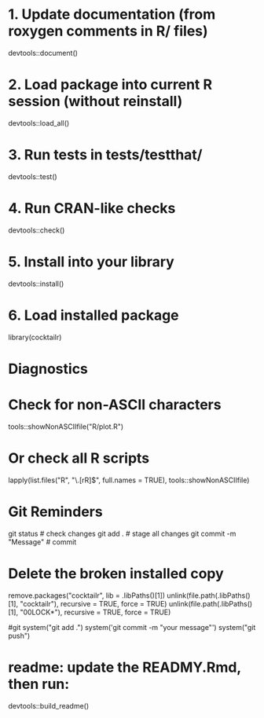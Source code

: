 # 1. Update documentation (from roxygen comments in R/ files)
devtools::document()

# 2. Load package into current R session (without reinstall)
devtools::load_all()

# 3. Run tests in tests/testthat/
devtools::test()

# 4. Run CRAN-like checks
devtools::check()

# 5. Install into your library
devtools::install()

# 6. Load installed package
library(cocktailr)


# Diagnostics
# Check for non-ASCII characters
tools::showNonASCIIfile("R/plot.R")

# Or check all R scripts
lapply(list.files("R", "\\.[rR]$", full.names = TRUE), tools::showNonASCIIfile)


# Git Reminders
git status     # check changes
git add .      # stage all changes
git commit -m "Message"  # commit

# Delete the broken installed copy
remove.packages("cocktailr", lib = .libPaths()[1])
unlink(file.path(.libPaths()[1], "cocktailr"), recursive = TRUE, force = TRUE)
unlink(file.path(.libPaths()[1], "00LOCK*"), recursive = TRUE, force = TRUE)


#git
system("git add .")
system('git commit -m "your message"')
system("git push")

# readme: update the READMY.Rmd, then run:
devtools::build_readme()
